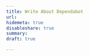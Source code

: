 ```yaml
---
title: Write About Dependabot
url: 
hidemeta: true
disableshare: true
summary: 
draft: true

---
```

